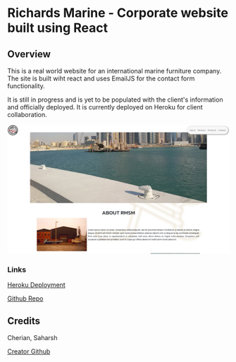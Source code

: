 # Richards Marine - Corporate website built using React

## Overview

This is a real world website for an international marine furniture company. The site is built wiht react and uses EmailJS for the contact form functionality. 

It is still in progress and is yet to be populated with the client's information and officially deployed. It is currently deployed on Heroku for client collaboration.


![Screenshot of full working page](./src/assets/images/site-screenshot.jpg "RSMS Page Screenshot")

### Links

 [Heroku Deployment](https://dry-river-92667.herokuapp.com/)

 [Github Repo](https://github.com/sashdc/richard-marine)

 ## Credits

Cherian, Saharsh

[Creator Github](https://github.com/sashdc)

